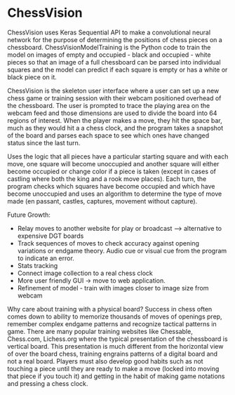 # ChessVision
ChessVision uses Keras Sequential API to make a convolutional neural network for the purpose of determining the positions of chess pieces on a chessboard. ChessVisionModelTraining is the Python code to train the model on images of empty and occupied - black and occupied - white pieces so that an image of a full chessboard can be parsed into individual squares and the model can predict if each square is empty or has a white or black piece on it. 

ChessVision is the skeleton user interface where a user can set up a new chess game or training session with their webcam positioned overhead of the chessboard. The user is prompted to trace the playing area on the webcam feed and those dimensions are used to divide the board into 64 regions of interest. When the player makes a move, they hit the space bar, much as they would hit a a chess clock, and the program takes a snapshot of the board and parses each space to see which ones have changed status since the last turn. 

Uses the logic that all pieces have a particular starting square and with each move, one square will become unoccupied and another square will either become occupied or change color if a piece is taken (except in cases of castling where both the king and a rook move places). Each turn, the program checks which squares have become occupied and which have become unoccupied and uses an algorithm to determine the type of move made (en passant, castles, captures, movement without capture). 

Future Growth: 
- Relay moves to another website for play or broadcast --> alternative to expensive DGT boards
- Track sequences of moves to check accuracy against opening variations or endgame theory. Audio cue or visual cue from the program to indicate an error. 
- Stats tracking 
- Connect image collection to a real chess clock
- More user friendly GUI -> move to web application.
- Refinement of model - train with images closer to image size from webcam


Why care about training with a physical board? 
Success in chess often comes down to ability to memorize thousands of moves of openings prep, remember complex endgame patterns and recognize tactical patterns in game. There are many popular training websites like Chessable, Chess.com, Lichess.org where the typical presentation of the chessboard is vertical board. This presentation is much different from the horizontal view of over the board chess, training engrains patterns of a digital board and not a real board. Players must also develop good habits such as not touching a piece until they are ready to make a move (locked into moving that piece if you touch it) and getting in the habit of making game notations and pressing a chess clock. 
